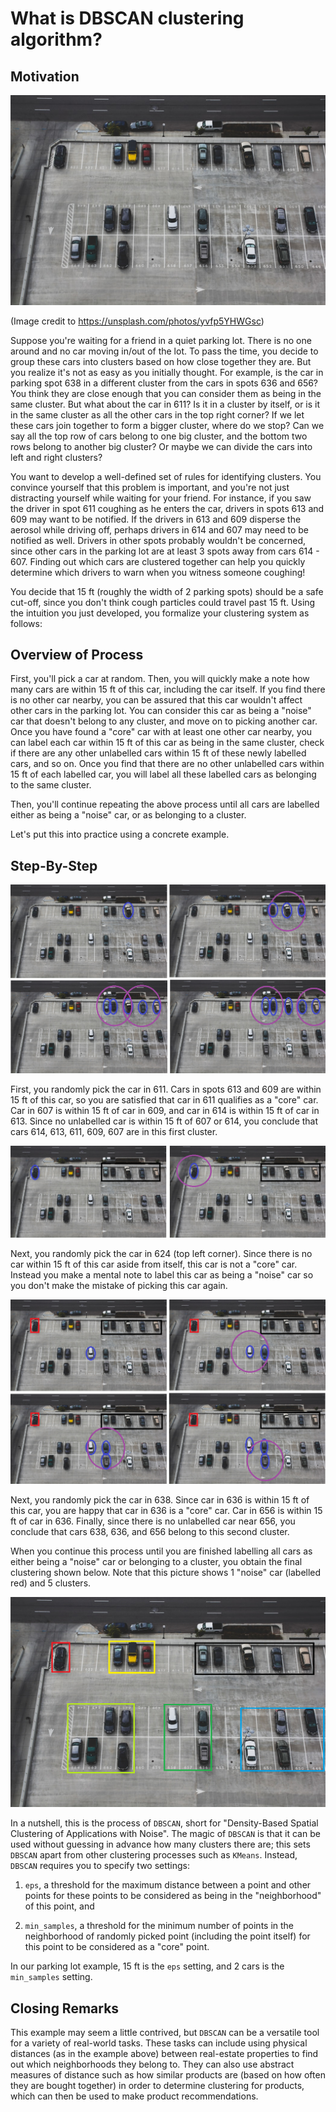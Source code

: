 # What is DBSCAN clustering algorithm?

## Motivation

![parking lot](https://github.com/jkim222383/explain_dbscan/blob/main/parking_lot.jpeg?raw=true)

(Image credit to https://unsplash.com/photos/yvfp5YHWGsc)

Suppose you're waiting for a friend in a quiet parking lot. There is no one around and no car moving in/out of the lot. To pass the time, you decide to group these cars into clusters based on how close together they are. But you realize it's not as easy as you initially thought. For example, is the car in parking spot 638 in a different cluster from the cars in spots 636 and 656? You think they are close enough that you can consider them as being in the same cluster. But what about the car in 611? Is it in a cluster by itself, or is it in the same cluster as all the other cars in the top right corner? If we let these cars join together to form a bigger cluster, where do we stop? Can we say all the top row of cars belong to one big cluster, and the bottom two rows belong to another big cluster? Or maybe we can divide the cars into left and right clusters?

You want to develop a well-defined set of rules for identifying clusters. You convince yourself that this problem is important, and you're not just distracting yourself while waiting for your friend. For instance, if you saw the driver in spot 611 coughing as he enters the car, drivers in spots 613 and 609 may want to be notified. If the drivers in 613 and 609 disperse the aerosol while driving off, perhaps drivers in 614 and 607 may need to be notified as well. Drivers in other spots probably wouldn't be concerned, since other cars in the parking lot are at least 3 spots away from cars 614 - 607. Finding out which cars are clustered together can help you quickly determine which drivers to warn when you witness someone coughing!

You decide that 15 ft (roughly the width of 2 parking spots) should be a safe cut-off, since you don't think cough particles could travel past 15 ft. Using the intuition you just developed, you formalize your clustering system as follows:

## Overview of Process

First, you'll pick a car at random. Then, you will quickly make a note how many cars are within 15 ft of this car, including the car itself. If you find there is no other car nearby, you can be assured that this car wouldn't affect other cars in the parking lot. You can consider this car as being a "noise" car that doesn't belong to any cluster, and move on to picking another car. Once you have found a "core" car with at least one other car nearby, you can label each car within 15 ft of this car as being in the same cluster, check if there are any other unlabelled cars within 15 ft of these newly labelled cars, and so on. Once you find that there are no other unlabelled cars within 15 ft of each labelled car, you will label all these labelled cars as belonging to the same cluster. 

Then, you'll continue repeating the above process until all cars are labelled either as being a "noise" car, or as belonging to a cluster.

Let's put this into practice using a concrete example. 

## Step-By-Step

![cluster1](https://github.com/jkim222383/explain_dbscan/blob/main/cluster1.png?raw=true)

First, you randomly pick the car in 611. Cars in spots 613 and 609 are within 15 ft of this car, so you are satisfied that car in 611 qualifies as a "core" car. Car in 607 is within 15 ft of car in 609, and car in 614 is within 15 ft of car in 613. Since no unlabelled car is within 15 ft of 607 or 614, you conclude that cars 614, 613, 611, 609, 607 are in this first cluster.

![noise](https://github.com/jkim222383/explain_dbscan/blob/main/noise.png?raw=true)

Next, you randomly pick the car in 624 (top left corner). Since there is no car within 15 ft of this car aside from itself, this car is not a "core" car. Instead you make a mental note to label this car as being a "noise" car so you don't make the mistake of picking this car again.

![cluster2](https://github.com/jkim222383/explain_dbscan/blob/main/cluster2.png?raw=true)

Next, you randomly pick the car in 638. Since car in 636 is within 15 ft of this car, you are happy that car in 636 is a "core" car. Car in 656 is within 15 ft of car in 636. Finally, since there is no unlabelled car near 656, you conclude that cars 638, 636, and 656 belong to this second cluster. 

When you continue this process until you are finished labelling all cars as either being a "noise" car or belonging to a cluster, you obtain the final clustering shown below. Note that this picture shows 1 "noise" car (labelled red) and 5 clusters.

![final_clustering](https://github.com/jkim222383/explain_dbscan/blob/main/final_clustering.png?raw=true)

In a nutshell, this is the process of `DBSCAN`, short for "Density-Based Spatial Clustering of Applications with Noise". The magic of `DBSCAN` is that it can be used without guessing in advance how many clusters there are; this sets `DBSCAN` apart from other clustering processes such as `KMeans`. Instead, `DBSCAN` requires you to specify two settings: 

1. `eps`, a threshold for the maximum distance between a point and other points for these points to be considered as being in the "neighborhood" of this point, and 

2. `min_samples`, a threshold for the minimum number of points in the neighborhood of randomly picked point (including the point itself) for this point to be considered as a "core" point. 

In our parking lot example, 15 ft is the `eps` setting, and 2 cars is the `min_samples` setting.

## Closing Remarks

This example may seem a little contrived, but `DBSCAN` can be a versatile tool for a variety of real-world tasks. These tasks can include using physical distances (as in the example above) between real-estate properties to find out which neighborhoods they belong to. They can also use abstract measures of distance such as how similar products are (based on how often they are bought together) in order to determine clustering for products, which can then be used to make product recommendations.

